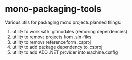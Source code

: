 # mono-packaging-tools

Various utils for packaging mono projects
planned things:
1) utility to work with .gitmodules (removing dependencies)
2) utility to remove projects from .sln-files
3) utility to remove reference form .csproj
4) utility to add package dependency to .csproj
5) utility to add ADO .NET provider into machine.config

